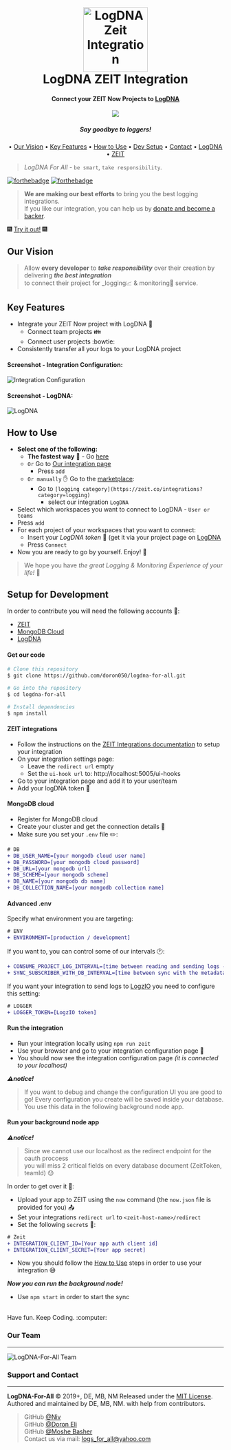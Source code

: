 <h1 align="center">
  <img src="https://github.com/doron050/logz-for-all/blob/master/resources/images/logService/on-icon.png" alt="LogDNA Zeit Integration" width="150"></a>
  <br>
  LogDNA ZEIT Integration
  <br>
</h1>

<h4 align="center">Connect your ZEIT Now Projects to <a href="https://logdna.com/" target="_blank">LogDNA</a></h4>

<p align="center">
  <a href="https://paypal.me/doron050">
    <img src="https://img.shields.io/badge/$-donate-ff69b4.svg?maxAge=2592000&amp;style=flat">
  </a>
</p> 

<h5 align="center">Say goodbye to loggers!</a></h5>

<p align="center">
  • <a href="#Our-Vision">Our Vision</a> 
  • <a href="#Key-Features">Key Features</a>
  • <a href="#How-to-Use">How to Use</a>
  • <a href="#Setup-for-Development">Dev Setup</a>
  • <a href="#Support-and-Contact">Contact</a>
  • <a href="https://logdna.com/">LogDNA</a>
  • <a href="https://zeit.co">ZEIT</a>
  
</p>

> *LogDNA For All* - `be smart`, `take responsibility`.

[![forthebadge](https://forthebadge.com/images/badges/built-with-love.svg)](https://forthebadge.com)
[![forthebadge](https://forthebadge.com/images/badges/check-it-out.svg)](https://forthebadge.com)

> **We are making our best efforts** to bring you the best logging integrations.<br/>
> If you like our integration, you can help us by <a href="https://paypal.me/doron050">donate and become a backer</a>.

:fireworks: [Try it out!](https://zeit.co/integrations/logdna-for-all) :fireworks:

## Our Vision
> Allow **every developer** to **_take responsibility_** over their creation by delivering **_the best integration_**<br/>to connect their project for _logging:chart_with_upwards_trend: & monitoring:traffic_light: service.

## Key Features

* Integrate your ZEIT Now project with LogDNA :electric_plug:
  * Connect team projects :family:
  * Connect user projects :bowtie:
* Consistently transfer all your logs to your LogDNA project

#### Screenshot - Integration Configuration:
![Integration Configuration](https://github.com/doron050/logz-for-all/blob/master/resources/images/logService/configuration.png?raw=true)

#### Screenshot - LogDNA:
![LogDNA](https://github.com/doron050/logz-for-all/blob/master/resources/images/logService/dashboard.png?raw=true)

## How to Use
* **Select one of the following:**
  * **The fastest way** :rocket: - Go [here](https://zeit.co/integrations/logdna-for-all/add)
  * `Or` Go to [Our integration page](https://zeit.co/integrations/logdna-for-all)
    * Press `add`
  * `Or manually` :hand: Go to the [marketplace](https://zeit.co/integrations):
    * Go to `[logging category](https://zeit.co/integrations?category=logging)` 
      * select our integration `LogDNA`
* Select which workspaces you want to connect to LogDNA -  `User or teams`
* Press `add`
* For each project of your workspaces that you want to connect:
  * Insert your *LogDNA token* :key: (get it via your project page on [LogDNA](https://logdna.com/)
  * Press `Connect`
* Now you are ready to go by yourself. Enjoy! :tada:
> We hope you have _the great Logging & Monitoring Experience of your life!_ :rainbow:

## Setup for Development

In order to contribute you will need the following accounts :bookmark::
* <a href="https://www.zeit.co/">ZEIT</a>
* <a href="https://www.mongodb.com/cloud/atlas">MongoDB Cloud</a>
* <a href="https://logdna.com/">LogDNA</a>

#### Get our code ####

```bash 
# Clone this repository
$ git clone https://github.com/doron050/logdna-for-all.git

# Go into the repository
$ cd logdna-for-all

# Install dependencies
$ npm install
```

#### ZEIT integrations ####
* Follow the instructions on the <a href="https://zeit.co/docs/integrations/">ZEIT Integrations documentation</a> to setup your integration
* On your integration settings page:
  * Leave the `redirect url` empty
  * Set the `ui-hook url` to: http://localhost:5005/ui-hooks
* Go to your integration page and add it to your user/team
* Add your logDNA token :key:

#### MongoDB cloud ####
* Register for MongoDB cloud
* Create your cluster and get the connection details :bookmark_tabs:
* Make sure you set your `.env` file :pencil2:: 
```diff
# DB
+ DB_USER_NAME=[your mongodb cloud user name]
+ DB_PASSWORD=[your mongodb cloud password]
+ DB_URL=[your mongodb url]
+ DB_SCHEME=[your mongodb scheme]
+ DB_NAME=[your mongodb db name]
+ DB_COLLECTION_NAME=[your mongodb collection name]
```
#### Advanced .env ####
Specify what environment you are targeting:
```diff
# ENV
+ ENVIRONMENT=[production / development]
```
If you want to, you can control some of our intervals :clock1::
```diff
+ CONSUME_PROJECT_LOG_INTERVAL=[time between reading and sending logs - default is 3000]
+ SYNC_SUBSCRIBER_WITH_DB_INTERVAL=[time between sync with the metadata inside the db - default is 6000]
```
If you want your integration to send logs to [LogzIO]() you need to configure this setting:
```diff
# LOGGER
+ LOGGER_TOKEN=[LogzIO token]
```

#### Run the integration ####
* Run your integration locally using `npm run zeit`
* Use your browser and go to your integration configuration page :scroll:
* You should now see the integration configuration page _(it is connected to your localhost)_

_**:warning:notice!**_
> If you want to debug and change the configuration UI you are good to go!
> Every configuration you create will be saved inside your database. You use this data in the following background node app.

#### Run your background node app ####

_**:warning:notice!**_
> Since we cannot use our localhost as the redirect endpoint for the oauth proccess<br/>you will miss 2 critical fields on every database document (ZeitToken, teamId) :sweat:

In order to get over it :muscle:: 
* Upload your app to ZEIT using the `now` command (the `now.json` file is provided for you) :outbox_tray:
* Set your integrations `redirect url` to `<zeit-host-name>/redirect`
* Set the following `secret`s :closed_lock_with_key:: 
```diff
# Zeit 
+ INTEGRATION_CLIENT_ID=[Your app auth client id]
+ INTEGRATION_CLIENT_SECRET=[Your app secret]
```
* Now you should follow the <a href="#How-to-Use">How to Use</a> steps in order to use your integration :sweat_smile:

_**Now you can run the background node!**_
* Use `npm start` in order to start the sync

<br/>
Have fun. Keep Coding. :computer:

### Our Team 
------

![LogDNA-For-All Team](https://github.com/doron050/logz-for-all/blob/master/resources/images/team.png?raw=true)
            
### Support and Contact
------

**LogDNA-For-All** © 2019+, DE, MB, NM Released under the [MIT License].<br>
Authored and maintained by DE, MB, NM. with help from contributors.


> GitHub [@Niv](https://github.com/nivm1) <br/>
> GitHub [@Doron Eli](https://github.com/doron050) <br/>
> GitHub [@Moshe Basher](https://github.com/moshebasher) <br/>
> Contact us via mail: <logs_for_all@yahoo.com>

[MIT License]: http://mit-license.org/
